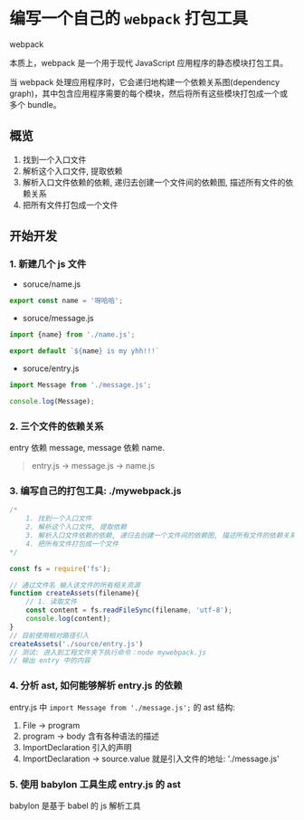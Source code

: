 # 编写一个自己的 `webpack` 打包工具

webpack 

本质上，webpack 是一个用于现代 JavaScript 应用程序的静态模块打包工具。

当 webpack 处理应用程序时，它会递归地构建一个依赖关系图(dependency graph)，其中包含应用程序需要的每个模块，然后将所有这些模块打包成一个或多个 bundle。

## 概览
1. 找到一个入口文件
2. 解析这个入口文件, 提取依赖
3. 解析入口文件依赖的依赖, 递归去创建一个文件间的依赖图, 描述所有文件的依赖关系
4. 把所有文件打包成一个文件

## 开始开发
### 1. 新建几个 js 文件

* soruce/name.js

```js
export const name = '呀哈哈';
```

* soruce/message.js

```js
import {name} from './name.js';

export default `${name} is my yhh!!!`
```

* soruce/entry.js

```js
import Message from './message.js';

console.log(Message);
```

### 2. 三个文件的依赖关系
entry 依赖 message, message 依赖 name.

> entry.js -> message.js -> name.js

### 3. 编写自己的打包工具: ./mywebpack.js

```js
/*
    1. 找到一个入口文件
    2. 解析这个入口文件, 提取依赖
    3. 解析入口文件依赖的依赖, 递归去创建一个文件间的依赖图, 描述所有文件的依赖关系
    4. 把所有文件打包成一个文件
*/

const fs = require('fs');

// 通过文件名 输入该文件的所有相关资源
function createAssets(filename){
    // 1. 读取文件
    const content = fs.readFileSync(filename, 'utf-8');
    console.log(content);
}
// 目前使用相对路径引入
createAssets('./source/entry.js')
// 测试: 进入到工程文件夹下执行命令：node mywebpack.js
// 输出 entry 中的内容
```

### 4. 分析 ast, 如何能够解析 entry.js 的依赖
entry.js 中 `import Message from './message.js';` 的 ast 结构:
1. File -> program
2. program -> body 含有各种语法的描述
3. ImportDeclaration 引入的声明
4. ImportDeclaration -> source.value 就是引入文件的地址: './message.js' 

### 5. 使用 babylon 工具生成 entry.js 的 ast
babylon 是基于 babel 的 js 解析工具


